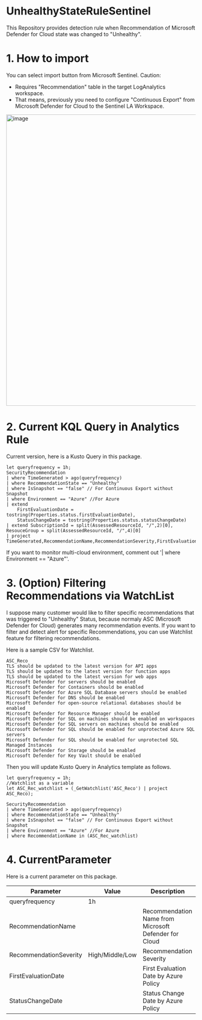 # UnhealthyStateRuleSentinel
This Repository provides detection rule when Recommendation of Microsoft Defender for Cloud state was changed to "Unhealthy".

# 1. How to import
You can select import button from Microsoft Sentinel.
Caution: 
 - Requires "Recommendation" table in the target LogAnalytics workspace.
 - That means, previously you need to configure "Continuous Export" from Microsoft Defender for Cloud to the Sentinel LA Workspace.

<img width="774" alt="image" src="https://user-images.githubusercontent.com/55295601/196851071-0f1ee2ad-2aac-4e12-84fb-ababd27d73da.png">

# 2. Current KQL Query in Analytics Rule
Current version, here is a Kusto Query in this package.

```
let queryfrequency = 1h;
SecurityRecommendation
| where TimeGenerated > ago(queryfrequency)
| where RecommendationState == "Unhealthy"
| where IsSnapshot == "false" // For Continuous Export without Snapshot
| where Environment == "Azure" //For Azure
| extend
    FirstEvaluationDate = tostring(Properties.status.firstEvaluationDate),
    StatusChangeDate = tostring(Properties.status.statusChangeDate)
| extend SubscriptionId = split(AssessedResourceId, "/",2)[0], ResouceGroup = split(AssessedResourceId, "/",4)[0]
| project TimeGenerated,RecommendationName,RecommendationSeverity,FirstEvaluationDate,StatusChangeDate,AssessedResourceId,SubscriptionId,ResouceGroup
```

If you want to monitor multi-cloud environment, comment out '| where Environment == "Azure"'.

# 3. (Option) Filtering Recommendations via WatchList
I suppose many customer would like to filter specific recommendations that was triggered to "Unhealthy" Status, because normaly ASC (Microsoft Defender for Cloud) generates many recommendation events. If you want to filter and detect alert for specific Recommendations, you can use Watchlist feature for filtering recommendations.

Here is a sample CSV for Watchlist.

```csv
ASC_Reco
TLS should be updated to the latest version for API apps
TLS should be updated to the latest version for function apps
TLS should be updated to the latest version for web apps
Microsoft Defender for servers should be enabled
Microsoft Defender for Containers should be enabled
Microsoft Defender for Azure SQL Database servers should be enabled
Microsoft Defender for DNS should be enabled
Microsoft Defender for open-source relational databases should be enabled
Microsoft Defender for Resource Manager should be enabled
Microsoft Defender for SQL on machines should be enabled on workspaces
Microsoft Defender for SQL servers on machines should be enabled
Microsoft Defender for SQL should be enabled for unprotected Azure SQL servers
Microsoft Defender for SQL should be enabled for unprotected SQL Managed Instances
Microsoft Defender for Storage should be enabled
Microsoft Defender for Key Vault should be enabled
```

Then you will update Kusto Query in Analytics template as follows.

```
let queryfrequency = 1h;
//Watchlist as a variable
let ASC_Rec_watchlist = (_GetWatchlist('ASC_Reco') | project ASC_Reco);

SecurityRecommendation
| where TimeGenerated > ago(queryfrequency)
| where RecommendationState == "Unhealthy"
| where IsSnapshot == "false" // For Continuous Export without Snapshot
| where Environment == "Azure" //For Azure
| where RecommendationName in (ASC_Rec_watchlist)
```

# 4. CurrentParameter
Here is a current parameter on this package.

|  Parameter  |  Value  | Description |
| ---- | ---- | ---- |
|  queryfrequency  |  1h  | |
| RecommendationName | | Recommendation Name from Microsoft Defender for Cloud |
| RecommendationSeverity | High/Middle/Low | Recommendation Severity |
| FirstEvaluationDate |  | First Evaluation Date by Azure Policy |
| StatusChangeDate |  | Status Change Date by Azure Policy |

